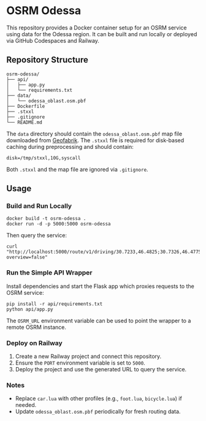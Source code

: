# OSRM Odessa

This repository provides a Docker container setup for an OSRM service using data for the Odessa region. It can be built and run locally or deployed via GitHub Codespaces and Railway.

## Repository Structure
```
osrm-odessa/
├── api/
│   ├── app.py
│   └── requirements.txt
├── data/
│   └── odessa_oblast.osm.pbf
├── Dockerfile
├── .stxxl
├── .gitignore
└── README.md
```

The `data` directory should contain the `odessa_oblast.osm.pbf` map file downloaded from [Geofabrik](https://download.geofabrik.de/). The `.stxxl` file is required for disk-based caching during preprocessing and should contain:

```
disk=/tmp/stxxl,10G,syscall
```

Both `.stxxl` and the map file are ignored via `.gitignore`.

## Usage
### Build and Run Locally
```
docker build -t osrm-odessa .
docker run -d -p 5000:5000 osrm-odessa
```
Then query the service:
```
curl "http://localhost:5000/route/v1/driving/30.7233,46.4825;30.7326,46.4775?overview=false"
```

### Run the Simple API Wrapper
Install dependencies and start the Flask app which proxies requests to the OSRM service:
```
pip install -r api/requirements.txt
python api/app.py
```
The `OSRM_URL` environment variable can be used to point the wrapper to a remote OSRM instance.

### Deploy on Railway
1. Create a new Railway project and connect this repository.
2. Ensure the `PORT` environment variable is set to `5000`.
3. Deploy the project and use the generated URL to query the service.

### Notes
- Replace `car.lua` with other profiles (e.g., `foot.lua`, `bicycle.lua`) if needed.
- Update `odessa_oblast.osm.pbf` periodically for fresh routing data.
